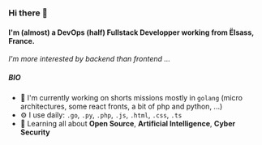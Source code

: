 ### Hi there 👋

#### I'm (almost) a DevOps (half) Fullstack Developper working from Ëlsass, France.
*I'm more interested by backend than frontend ...*

##### BIO

- 🏢 I'm currently working on shorts missions mostly in `golang` (micro architectures, some react fronts, a bit of php and python, ...)
- ⚙️ I use daily: `.go`, `.py`, `.php`, `.js`, `.html`, `.css`, `.ts`
- 🌱 Learning all about **Open Source**, **Artificial Intelligence**, **Cyber Security**
